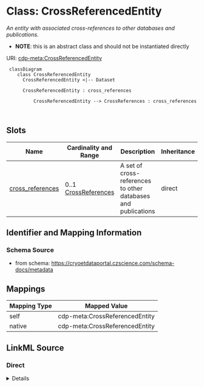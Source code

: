 # Class: CrossReferencedEntity


_An entity with associated cross-references to other databases and publications._




* __NOTE__: this is an abstract class and should not be instantiated directly


URI: [cdp-meta:CrossReferencedEntity](https://cryoetdataportal.czscience.com/schema/metadata/CrossReferencedEntity)




```mermaid
 classDiagram
    class CrossReferencedEntity
      CrossReferencedEntity <|-- Dataset
      
      CrossReferencedEntity : cross_references
        
          CrossReferencedEntity --> CrossReferences : cross_references
        
      
```




<!-- no inheritance hierarchy -->


## Slots

| Name | Cardinality and Range | Description | Inheritance |
| ---  | --- | --- | --- |
| [cross_references](cross_references.md) | 0..1 <br/> [CrossReferences](CrossReferences.md) | A set of cross-references to other databases and publications | direct |









## Identifier and Mapping Information







### Schema Source


* from schema: https://cryoetdataportal.czscience.com/schema-docs/metadata





## Mappings

| Mapping Type | Mapped Value |
| ---  | ---  |
| self | cdp-meta:CrossReferencedEntity |
| native | cdp-meta:CrossReferencedEntity |





## LinkML Source

<!-- TODO: investigate https://stackoverflow.com/questions/37606292/how-to-create-tabbed-code-blocks-in-mkdocs-or-sphinx -->

### Direct

<details>
```yaml
name: CrossReferencedEntity
description: An entity with associated cross-references to other databases and publications.
from_schema: https://cryoetdataportal.czscience.com/schema-docs/metadata
abstract: true
attributes:
  cross_references:
    name: cross_references
    description: A set of cross-references to other databases and publications.
    from_schema: https://cryoetdataportal.czscience.com/schema-docs/metadata
    rank: 1000
    alias: cross_references
    owner: CrossReferencedEntity
    domain_of:
    - CrossReferencedEntity
    - Dataset
    range: CrossReferences
    inlined: true
    inlined_as_list: true

```
</details>

### Induced

<details>
```yaml
name: CrossReferencedEntity
description: An entity with associated cross-references to other databases and publications.
from_schema: https://cryoetdataportal.czscience.com/schema-docs/metadata
abstract: true
attributes:
  cross_references:
    name: cross_references
    description: A set of cross-references to other databases and publications.
    from_schema: https://cryoetdataportal.czscience.com/schema-docs/metadata
    rank: 1000
    alias: cross_references
    owner: CrossReferencedEntity
    domain_of:
    - CrossReferencedEntity
    - Dataset
    range: CrossReferences
    inlined: true
    inlined_as_list: true

```
</details>